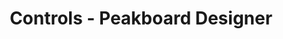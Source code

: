 ---
layout: category_landing
category_landing: controls
title: Controls - Peakboard Designer
lang: de
weight: 1000002
ref: con-1000002
hide_in_menu: true
---